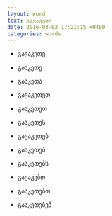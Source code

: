 ```yaml
---
layout: word
text: გავაკეთე
date: 2016-03-02 17:21:15 +0400
categories: words
---
```


* გავაკეთე
* გააკეთე
* გააკეთა
* გავაკეთეთ
* გააკეთეთ
* გააკეთეს

* გავაკეთებ
* გააკეთებ
* გააკეთებს
* გავაკებთ
* გააკეთებთ
* გააკეთებენ
